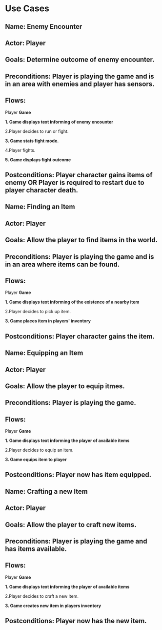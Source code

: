 Use Cases
==

Name: Enemy Encounter
--

Actor: Player
--

Goals: Determine outcome of enemy encounter.
--

Preconditions: Player is playing the game and is in an area with enemies and player has sensors.
--

Flows:
--
Player
**Game**

**1. Game displays text informing of enemy encounter**

2.Player decides to run or fight.

**3. Game stats fight mode.**

4.Player fights.

**5. Game displays fight outcome**

Postconditions: Player character gains items of enemy OR Player is required to restart due to player character death.
--


Name: Finding an Item
--

Actor: Player
--

Goals: Allow the player to find items in the world.
--

Preconditions: Player is playing the game and is in an area where items can be found.
--

Flows:
--
Player
**Game**

**1. Game displays text informing of the existence of a nearby item**

2.Player decides to pick up item.

**3. Game places item in players' inventory**

Postconditions: Player character gains the item.
--



Name: Equipping an Item
--

Actor: Player
--

Goals: Allow the player to equip itmes.
--

Preconditions: Player is playing the game.
--

Flows:
--
Player
**Game**

**1. Game displays text informing the player of available items**

2.Player decides to equip an item.

**3. Game equips item to player**

Postconditions: Player now has item equipped.
--



Name: Crafting a new Item
--

Actor: Player
--

Goals: Allow the player to craft new items.
--

Preconditions: Player is playing the game and has items available.
--

Flows:
--
Player
**Game**

**1. Game displays text informing the player of available items**

2.Player decides to craft a new item.

**3. Game creates new item in players inventory**

Postconditions: Player now has the new item.
--



